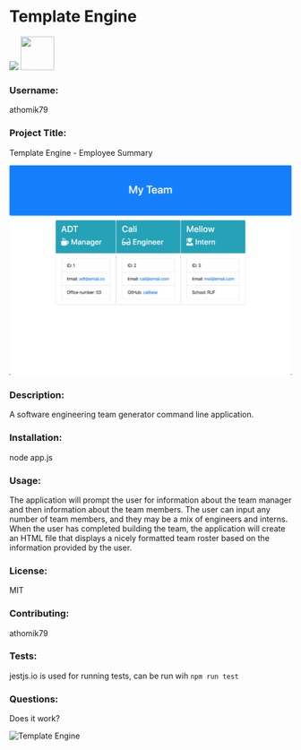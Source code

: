 # Template Engine

<img src="https://img.shields.io/badge/License-MIT-yellow.svg">

<img src="https://avatars.githubusercontent.com/u/55367871?" height="60px" width="60px">

### Username:

athomik79

### Project Title:

Template Engine - Employee Summary

![Template Engine](https://github.com/athomik79/10-Template-Engine-Employee-Summary/blob/master/Template%20Engine.png)

### Description:

A software engineering team generator command line application.

### Installation:

node app.js

### Usage:

The application will prompt the user for information about the team manager and then information about the team members. The user can input any number of team members, and they may be a mix of engineers and interns. When the user has completed building the team, the application will create an HTML file that displays a nicely formatted team roster based on the information provided by the user.

### License:

MIT

### Contributing:

athomik79

### Tests:

jestjs.io is used for running tests, can be run wih `npm run test`

### Questions:

Does it work?

![Template Engine](https://github.com/athomik79/10-Template-Engine-Employee-Summary/blob/master/Template%20Engine.gif)

